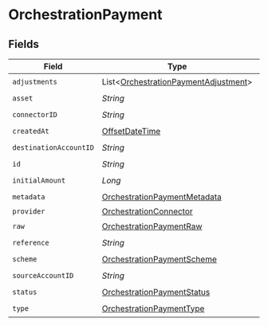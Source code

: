 # OrchestrationPayment


## Fields

| Field                                                                                         | Type                                                                                          | Required                                                                                      | Description                                                                                   | Example                                                                                       |
| --------------------------------------------------------------------------------------------- | --------------------------------------------------------------------------------------------- | --------------------------------------------------------------------------------------------- | --------------------------------------------------------------------------------------------- | --------------------------------------------------------------------------------------------- |
| `adjustments`                                                                                 | List<[OrchestrationPaymentAdjustment](../../models/shared/OrchestrationPaymentAdjustment.md)> | :heavy_check_mark:                                                                            | N/A                                                                                           |                                                                                               |
| `asset`                                                                                       | *String*                                                                                      | :heavy_check_mark:                                                                            | N/A                                                                                           | USD                                                                                           |
| `connectorID`                                                                                 | *String*                                                                                      | :heavy_check_mark:                                                                            | N/A                                                                                           |                                                                                               |
| `createdAt`                                                                                   | [OffsetDateTime](https://docs.oracle.com/javase/8/docs/api/java/time/OffsetDateTime.html)     | :heavy_check_mark:                                                                            | N/A                                                                                           |                                                                                               |
| `destinationAccountID`                                                                        | *String*                                                                                      | :heavy_check_mark:                                                                            | N/A                                                                                           |                                                                                               |
| `id`                                                                                          | *String*                                                                                      | :heavy_check_mark:                                                                            | N/A                                                                                           | XXX                                                                                           |
| `initialAmount`                                                                               | *Long*                                                                                        | :heavy_check_mark:                                                                            | N/A                                                                                           | 100                                                                                           |
| `metadata`                                                                                    | [OrchestrationPaymentMetadata](../../models/shared/OrchestrationPaymentMetadata.md)           | :heavy_check_mark:                                                                            | N/A                                                                                           |                                                                                               |
| `provider`                                                                                    | [OrchestrationConnector](../../models/shared/OrchestrationConnector.md)                       | :heavy_minus_sign:                                                                            | N/A                                                                                           |                                                                                               |
| `raw`                                                                                         | [OrchestrationPaymentRaw](../../models/shared/OrchestrationPaymentRaw.md)                     | :heavy_check_mark:                                                                            | N/A                                                                                           |                                                                                               |
| `reference`                                                                                   | *String*                                                                                      | :heavy_check_mark:                                                                            | N/A                                                                                           |                                                                                               |
| `scheme`                                                                                      | [OrchestrationPaymentScheme](../../models/shared/OrchestrationPaymentScheme.md)               | :heavy_check_mark:                                                                            | N/A                                                                                           |                                                                                               |
| `sourceAccountID`                                                                             | *String*                                                                                      | :heavy_check_mark:                                                                            | N/A                                                                                           |                                                                                               |
| `status`                                                                                      | [OrchestrationPaymentStatus](../../models/shared/OrchestrationPaymentStatus.md)               | :heavy_check_mark:                                                                            | N/A                                                                                           |                                                                                               |
| `type`                                                                                        | [OrchestrationPaymentType](../../models/shared/OrchestrationPaymentType.md)                   | :heavy_check_mark:                                                                            | N/A                                                                                           |                                                                                               |